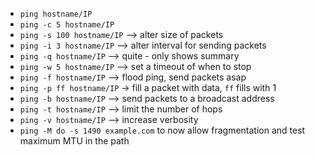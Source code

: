 * `ping hostname/IP`
* `ping -c 5 hostname/IP`
* `ping -s 100 hostname/IP` --> alter size of packets
* `ping -i 3 hostname/IP`  --> alter interval for sending packets
* `ping -q hostname/IP` --> quite - only shows summary
* `ping -w 5 hostname/IP` --> set a timeout of when to stop
* `ping -f hostname/IP` --> flood ping, send packets asap
* `ping -p ff hostname/IP` -> fill a packet with data, `ff` fills with 1
* `ping -b hostname/IP` --> send packets to a broadcast address
* `ping -t hostname/IP` --> limit the number of hops
* `ping -v hostname/IP` --> increase verbosity
* `ping -M do -s 1490 example.com` to now allow fragmentation and test maximum MTU in the path
